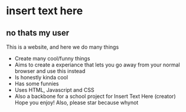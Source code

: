 # insert text here
## no thats my user 
This is a website, and here we do many things
- Create many cool/funny things
- Aims to create a experiance that lets you go away from your normal browser and use this instead
- Is honestly kinda cool
- Has some funnies
- Uses HTML, Javascript and CSS
- Also a backbone for a school project for Insert Text Here (creator) \
Hope you enjoy!
Also, please star because whynot